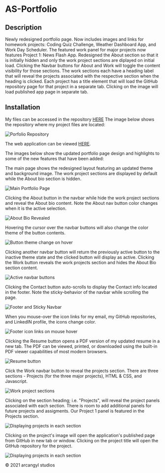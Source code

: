 # AS-Portfolio

## Description

Newly redesigned portfolio page. Now includes images and links for homework projects: Coding Quiz Challenge, Weather Dashboard App, and Work Day Scheduler. The featured work panel for major projects now features Project 1:  News Flash App. Redesigned the About section so that it is initially hidden and only the work project sections are diplayed on initial load. Clicking the Navbar buttons for About and Work will toggle the content visibility for those sections.
The work sections each have a heading label that will reveal the projects associated with the respective section when the heading is clicked. Each project has a title element that will load the GitHub repository page for that project in a separate tab. Clicking on the image will load published app page in separate tab.

## Installation

My files can be accessed in the repository [HERE](https://github.com/arcangyl1963/AS-Portfolio)
The image below shows the repository where my project files are located:

![Porfolio Repository](./assets/images/readme_portfolio_repository.png)

The web application can be viewed [HERE](https://arcangyl1963.github.io/AS-Portfolio/).

The images below show the updated portfolio page design and highlights to some of the new features that have been added:

The main page shows the redesigned layout featuring an updated theme and background image. The work project sections are displayed by default while the About bio section is hidden.

![Main Portfolio Page](./assets/images/readme_portfolio_main_pg.png)

Clicking the About button in the navbar while hide the work project sections and reveal the About bio content. Note the About nav button color changes when it is the active selection.

![About Bio Revealed](./assets/images/readme_portfolio_about_bio.png)

Hovering the cursor over the navbar buttons will also change the color theme of the button contents.

![Button theme change on hover](./assets/images/readme_portfolio_button-hover.png)

Clicking another navbar button will return the previously active button to the inactive theme state and the clicked button will display as active. Clicking the Work button reveals the work projects section and hides the About Bio section content.

![Active navbar buttons](./assets/images/readme_portfolio_button-active.png)

Clicking the Contact button auto-scrolls to display the Contact info located in the footer. Note the sticky-behavior of the navbar while scrolling the page.

![Footer and Sticky Navbar](./assets/images/readme_portfolio_contact_footer.png)

When you mouse-over the icon links for my email, my GitHub repositories, and LinkedIN profile, the icons change color.

![Footer icon links on mouse hover](./assets/images/readme_portfolio_contact_hover_icons.png)

Clicking the Resume button opens a PDF version of my updated resume in a new tab. The PDF can be viewed, printed, or downloaded using the built-in PDF viewer capabilities of most modern browsers.

![Resume button](./assets/images/readme_portfolio_resume.png)

Click the Work navbar button to reveal the projects section. There are three sections - Projects (for the three major projects), HTML & CSS, and Javascript.

![Work project sections](./assets/images/readme_portfolio_work_sections.png)

Clicking on the section heading; i.e. "Projects", will reveal the project panels associated with each section. There is room to add additional panels for future projects and assigments. Our Project 1 panel is featured in the Projects section.

![Displaying projects in each section](./assets/images/readme_portfolio_workpanels_displayed.png)

Clicking on the project's image will open the application's published page from GitHub in new tab or window. Clicking on the project title will open the GitHub repository for the project.

![Displaying projects in each section](./assets/images/readme_portfolio_project_title.png)

© 2021 arcangyl studios